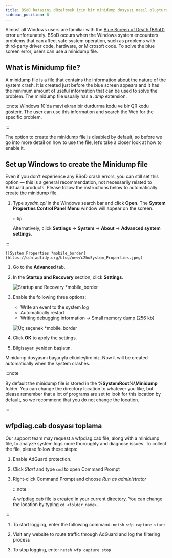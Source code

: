 ```yaml
---
title: BSoD hatasını düzeltmek için bir minidump dosyası nasıl oluşturulur
sidebar_position: 8
---
```


Almost all Windows users are familiar with the [Blue Screen of Death (BSoD)](https://en.wikipedia.org/wiki/Blue_screen_of_death) error unfortunately. BSoD occurs when the Windows system encounters problems that can affect safe system operation, such as problems with third-party driver code, hardware, or Microsoft code. To solve the blue screen error, users can use a minidump file.

## What is Minidump file?

A minidump file is a file that contains the information about the nature of the system crash. It is created just before the blue screen appears and it has the minimum amount of useful information that can be used to solve the problem. The minidump file usually has a *.dmp* extension.

:::note
Windows 10'da mavi ekran bir durdurma kodu ve bir QR kodu gösterir. The user can use this information and search the Web for the specific problem.

:::

The option to create the minidump file is disabled by default, so before we go into more detail on how to use the file, let’s take a closer look at how to enable it.

## Set up Windows to create the Minidump file

Even if you don’t experience any BSoD crash errors, you can still set this option — this is a general recommendation, not necessarily related to AdGuard products. Please follow the instructions below to automatically create the minidump file.

 1. Type *sysdm.cpl* in the Windows search bar and click **Open**. The **System Properties Control Panel Menu** window will appear on the screen.

    :::tip

    Alternatively, click **Settings** → **System** → **About** → **Advanced system settings**.


:::

    ![System Properties *mobile_border](https://cdn.adtidy.org/blog/new/c2huSystem_Properties.jpeg)

 1. Go to the **Advanced** tab.
 1. In the **Startup and Recovery** section, click **Settings**.

    ![Startup and Recovery *mobile_border](https://cdn.adtidy.org/blog/new/1dmybiStartup_and_Recovery.png)

 1. Enable the following three options:

    - Write an event to the system log
    - Automatically restart
    - Writing debugging information → Small memory dump (256 kb)

    ![Üç seçenek *mobile_border](https://cdn.adtidy.org/blog/new/nmr4eThree_options.png)

 1. Click **OK** to apply the settings.
 1. Bilgisayarı yeniden başlatın.

Minidump dosyasını başarıyla etkinleştirdiniz. Now it will be created automatically when the system crashes.

:::note

By default the minidump file is stored in the **%SystemRoot%\Minidump** folder. You can change the directory location to whatever you like, but please remember that a lot of programs are set to look for this location by default, so we recommend that you do not change the location.

:::

## wfpdiag.cab dosyası toplama

Our support team may request a wfpdiag.cab file, along with a minidump file, to analyze system logs more thoroughly and diagnose issues. To collect the file, please follow these steps:

1. Enable AdGuard protection.

1. Click *Start* and type `cmd` to open Command Prompt

1. Right-click Command Prompt and choose *Run as administrator*

    :::note

    A wfpdiag.cab file is created in your current directory. You can change the location by typing `cd <folder_name>`.


:::

1. To start logging, enter the following command: `netsh wfp capture start`

1. Visit any website to route traffic through AdGuard and log the filtering process

1. To stop logging, enter `netsh wfp capture stop`
